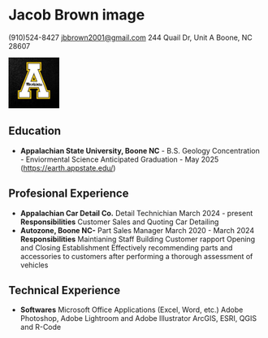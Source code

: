 # Jacob Brown                                                               image 
(910)524-8427
jbbrown2001@gmail.com
244 Quail Dr, Unit A Boone, NC 28607

<img src="appstate.jpg" style = "height: 100px;width: 100px">

## Education 
- **Appalachian State University, Boone NC** - B.S. Geology 
Concentration - Enviormental Science 
Anticipated Graduation - May 2025 
(https://earth.appstate.edu/)

## Profesional Experience 
- **Appalachian Car Detail Co.**
Detail Technichian
March 2024 - present
**Responsibilities**
Customer Sales and Quoting
Car Detailing
- **Autozone, Boone NC-** Part Sales Manager
March 2020 - March 2024
**Responsibilities**
Maintianing Staff 
Building Customer rapport 
Opening and Closing Establishment 
Effectively recommending parts and accessories to customers after performing a thorough assessment of vehicles

## Technical Experience 
- **Softwares**
 Microsoft Office Applications (Excel, Word, etc.)
 Adobe Photoshop, Adobe Lightroom and Adobe Illustrator 
 ArcGIS, ESRI, QGIS and R-Code
